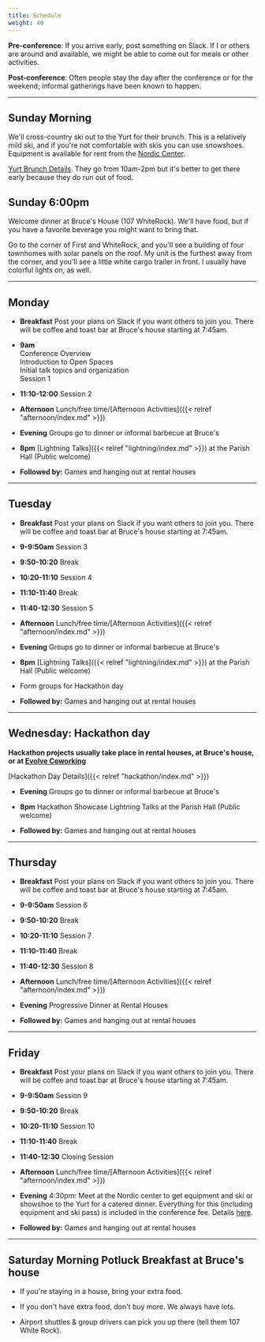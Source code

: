 ```yaml
---
title: Schedule
weight: 40
---
```


**Pre-conference**: If you arrive early, post something on Slack. If I or others
are around and available, we might be able to come out for meals or other
activities.

**Post-conference**: Often people stay the day after the conference or for the
weekend; informal gatherings have been known to happen.

***********************************

Sunday Morning
--------------

We'll cross-country ski out to the Yurt for their brunch. This is a relatively mild ski, and if
you're not comfortable with skis you can use snowshoes. Equipment is available for rent from the
[Nordic Center](https://cbnordic.org/).

[Yurt Brunch Details](https://cbnordic.org/things-to-do/magic-meadows-yurt/yurt-sunday-brunch/).
They go from 10am-2pm but it's better to get there early because they do run out of food.

Sunday 6:00pm
-------------

Welcome dinner at Bruce's House (107 WhiteRock). We'll have food, but if
you have a favorite beverage you might want to bring that.

Go to the corner of First and WhiteRock, and you'll see a building of four
townhomes with solar panels on the roof. My unit is the furthest away from
the corner, and you'll see a little white cargo trailer in front. I usually
have colorful lights on, as well.

***********************************

Monday
------

- **Breakfast** Post your plans on Slack if you want others to join you.
  There will be coffee and toast bar at Bruce's house starting at 7:45am.

- **9am**\
Conference Overview\
Introduction to Open Spaces\
Initial talk topics and organization\
Session 1

- **11:10-12:00** Session 2

- **Afternoon** Lunch/free time/[Afternoon Activities]({{< relref "afternoon/index.md" >}})

- **Evening** Groups go to dinner or informal barbecue at Bruce's

- **8pm** [Lightning Talks]({{< relref "lightning/index.md" >}}) at the Parish Hall (Public welcome)

- **Followed by:** Games and hanging out at rental houses

***********************************

Tuesday
-------

- **Breakfast** Post your plans on Slack if you want others to join you.
  There will be coffee and toast bar at Bruce's house starting at 7:45am.

- **9-9:50am** Session 3

- **9:50-10:20** Break

- **10:20-11:10** Session 4

- **11:10-11:40** Break

- **11:40-12:30** Session 5

- **Afternoon** Lunch/free time/[Afternoon Activities]({{< relref "afternoon/index.md" >}})

- **Evening** Groups go to dinner or informal barbecue at Bruce's

- **8pm** [Lightning Talks]({{< relref "lightning/index.md" >}}) at the Parish Hall (Public welcome)

- Form groups for Hackathon day

- **Followed by:** Games and hanging out at rental houses

***********************************

Wednesday: Hackathon day
------------------------

**Hackathon projects usually take place in rental houses, at Bruce's house, or
at [Evolve Coworking](https://www.evolvework.co/)**

[Hackathon Day Details]({{< relref "hackathon/index.md" >}})

- **Evening** Groups go to dinner or informal barbecue at Bruce's

- **8pm** Hackathon Showcase Lightning Talks at the Parish Hall (Public welcome)

- **Followed by:** Games and hanging out at rental houses

***********************************

Thursday
--------

- **Breakfast** Post your plans on Slack if you want others to join you.
  There will be coffee and toast bar at Bruce's house starting at 7:45am.

- **9-9:50am** Session 6

- **9:50-10:20** Break

- **10:20-11:10** Session 7

- **11:10-11:40** Break

- **11:40-12:30** Session 8

- **Afternoon** Lunch/free time/[Afternoon Activities]({{< relref "afternoon/index.md" >}})

- **Evening** Progressive Dinner at Rental Houses

- **Followed by:** Games and hanging out at rental houses

***********************************

Friday
------

- **Breakfast** Post your plans on Slack if you want others to join you.
  There will be coffee and toast bar at Bruce's house starting at 7:45am.

- **9-9:50am** Session 9

- **9:50-10:20** Break

- **10:20-11:10** Session 10

- **11:10-11:40** Break

- **11:40-12:30** Closing Session

- **Afternoon** Lunch/free time/[Afternoon Activities]({{< relref "afternoon/index.md" >}})

- **Evening** 4:30pm: Meet at the Nordic center to get equipment and ski or showshoe
  to the Yurt for a catered dinner. Everything for this (including equipment and
  ski pass) is included in the conference fee.
  Details [here](https://cbnordic.org/things-to-do/magic-meadows-yurt/yurt-dinners/).

<!-- Ski/Snowshoe around the free Town Loop, then to catered dinner at
  the Historic Train Depot, 716 Elk Ave. -->

- **Followed by:** Games and hanging out at rental houses

***********************************

Saturday Morning Potluck Breakfast at Bruce's house
---------------------------------------------------

- If you're staying in a house, bring your extra food.

- If you don't have extra food, don't buy more. We always have lots.

- Airport shuttles & group drivers can pick you up there (tell them 107 White Rock).
